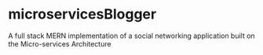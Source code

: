 # microservicesBlogger
A full stack MERN implementation of a social networking application built on the Micro-services Architecture
